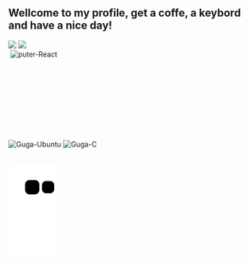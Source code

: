 ## Wellcome to my profile, get a coffe, a keybord and have a nice day!
<div align="left">
  <a href="https://github.com/Guga-melo"></a>
  <img height="150em" src="https://github-readme-stats.vercel.app/api?username=Guga-melo&show_icons=true&theme=dracula&include_all_commits=true&count_private=true"/>
  <img align="right" alt="puter-React" height="180" width="500" src="https://cdn.discordapp.com/attachments/693214606960885834/1010271075176820776/on_my_puter.png">
  <img height="120em" src="https://github-readme-stats.vercel.app/api/top-langs/?username=Guga-melo&layout=compact&langs_count=7&theme=dracula"/>
</div>
<div style="display: inline_block"><br>
 <img align="center" alt="Guga-Ubuntu" height="30" width="40" src="https://cdn.jsdelivr.net/gh/devicons/devicon/icons/ubuntu/ubuntu-plain.svg">
  <img align="center" alt="Guga-C" height="30" width="40" src="https://cdn.jsdelivr.net/gh/devicons/devicon/icons/c/c-original.svg">
</div>

##

<div> 
  
  ![Snake gif](https://github.com/rafaballerini/rafaballerini/blob/output/github-contribution-grid-snake.svg)
 
</div>
